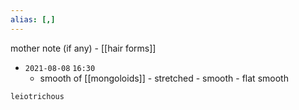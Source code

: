 ```yaml
---
alias: [,]
---
```

mother note (if any) - [[hair forms]]

- `2021-08-08`  `16:30`
	- smooth of [[mongoloids]]
			- stretched
			- smooth
			- flat smooth

```query
leiotrichous
```
